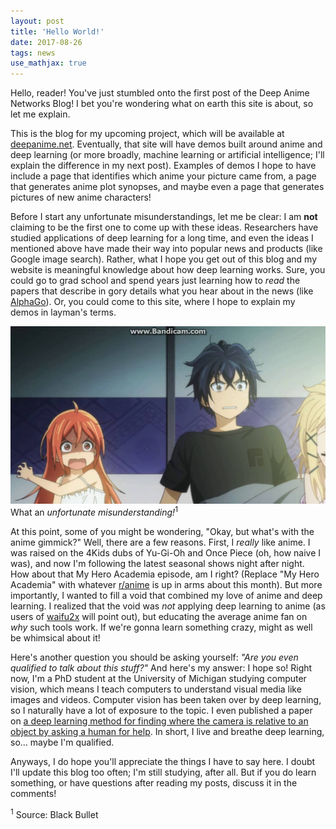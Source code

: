 ```yaml
---
layout: post
title: 'Hello World!'
date: 2017-08-26
tags: news
use_mathjax: true
---
```


Hello, reader! You've just stumbled onto the first post of the Deep Anime Networks Blog! I bet you're wondering what on earth this site is about, so let me explain.

This is the blog for my upcoming project, which will be available at [deepanime.net](http://deepanime.net). Eventually, that site will have demos built around anime and deep learning (or more broadly, machine learning or artificial intelligence; I'll explain the difference in my next post). Examples of demos I hope to have include a page that identifies which anime your picture came from, a page that generates anime plot synopses, and maybe even a page that generates pictures of new anime characters!

Before I start any unfortunate misunderstandings, let me be clear: I am **not** claiming to be the first one to come up with these ideas. Researchers have studied applications of deep learning for a long time, and even the ideas I mentioned above have made their way into popular news and products (like Google image search). Rather, what I hope you get out of this blog and my website is meaningful knowledge about how deep learning works. Sure, you could go to grad school and spend years just learning how to *read* the papers that describe in gory details what you hear about in the news (like [AlphaGo](https://deepmind.com/research/alphago/)). Or, you could come to this site, where I hope to explain my demos in layman's terms.

![What an unfortunate misunderstanding!](/assets/post_img/2017-08-26/misunderstanding.jpg)
<span class="caption">What an *unfortunate misunderstanding!*<sup>1</sup></span>

At this point, some of you might be wondering, "Okay, but what's with the anime gimmick?" Well, there are a few reasons. First, I *really* like anime. I was raised on the 4Kids dubs of Yu-Gi-Oh and Once Piece (oh, how naive I was), and now I'm following the latest seasonal shows night after night. How about that My Hero Academia episode, am I right? (Replace "My Hero Academia" with whatever [r/anime](http://www.reddit.com/r/anime) is up in arms about this month). But more importantly, I wanted to fill a void that combined my love of anime and deep learning. I realized that the void was *not* applying deep learning to anime (as users of [waifu2x](http://waifu2x.udp.jp) will point out), but educating the average anime fan on *why* such tools work. If we're gonna learn something crazy, might as well be whimsical about it!

Here's another question you should be asking yourself: *"Are you even qualified to talk about this stuff?"* And here's my answer: I hope so! Right now, I'm a PhD student at the University of Michigan studying computer vision, which means I teach computers to understand visual media like images and videos. Computer vision has been taken over by deep learning, so I naturally have a lot of exposure to the topic. I even published a paper on [a deep learning method for finding where the camera is relative to an object by asking a human for help](https://arxiv.org/abs/1703.09859). In short, I live and breathe deep learning, so... maybe I'm qualified.

Anyways, I do hope you'll appreciate the things I have to say here. I doubt I'll update this blog too often; I'm still studying, after all. But if you do learn something, or have questions after reading my posts, discuss it in the comments!

<sup>1</sup> Source: Black Bullet